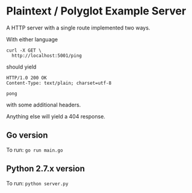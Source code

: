 # Plaintext / Polyglot Example Server

A HTTP server with a single route implemented two ways.

With either language

```
curl -X GET \
  http://localhost:5001/ping
```

should yield

```
HTTP/1.0 200 OK
Content-Type: text/plain; charset=utf-8

pong
```

with some additional headers.

Anything else will yield a 404 response.

## Go version

To run: `go run main.go`

## Python 2.7.x version

To run: `python server.py`
